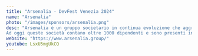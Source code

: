 ```yaml
---
title: "Arsenalia - DevFest Venezia 2024"
name: "Arsenalia"
photo: "/images/sponsors/arsenalia.png"
desc: "Arsenalia è un gruppo societario in continua evoluzione che aggrega realtà d’eccellenza favorendone lo sviluppo e l’unicità. Le aziende del gruppo gestiscono progetti innovativi ad alto contenuto tecnologico negli ambiti People, Customer ed Enterprise, nella consulenza strategica riferita a questi contesti e nella comunicazione creativa multicanale,
Ad oggi queste società contano oltre 1000 dipendenti e sono presenti in Austria, Francia, Italia, Regno Unito e Svizzera."
website: "https://www.arsenalia.group/"
youtube: LsxU5mgUkCQ
---
```

